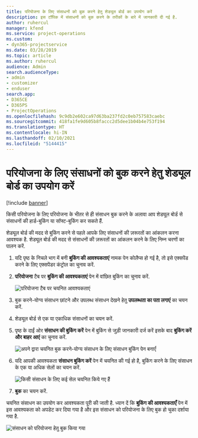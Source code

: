 ```yaml
---
title: परियोजना के लिए संसाधनों को बुक करने हेतु शेड्यूल बोर्ड का उपयोग करें
description: इस टॉपिक में संसाधनों को बुक करने के तरीकों के बारे में जानकारी दी गई है.
author: ruhercul
manager: kfend
ms.service: project-operations
ms.custom:
- dyn365-projectservice
ms.date: 03/28/2019
ms.topic: article
ms.author: ruhercul
audience: Admin
search.audienceType:
- admin
- customizer
- enduser
search.app:
- D365CE
- D365PS
- ProjectOperations
ms.openlocfilehash: 9c9db2e602ca97d63ba237fd2c0eb757583caebc
ms.sourcegitcommit: 418fa1fe9d605b8faccc2d5dee1b04b4e753f194
ms.translationtype: HT
ms.contentlocale: hi-IN
ms.lasthandoff: 02/10/2021
ms.locfileid: "5144415"
---
```

# <a name="use-the-schedule-board-to-book-project-resources"></a>परियोजना के लिए संसाधनों को बुक करने हेतु शेड्यूल बोर्ड का उपयोग करें

[!include [banner](../includes/psa-now-project-operations.md)]

किसी परियोजना के लिए परियोजना के भीतर से ही संसाधन बुक करने के अलावा आप शेड्यूल बोर्ड से संसाधनों की हार्ड-बुकिंग या सॉफ्ट-बुकिंग कर सकते हैं.

शेड्यूल बोर्ड की मदद से बुकिंग करने से पहले आपके लिए संसाधनों की ज़रूरतों का आंकलन करना आवश्यक है. शेड्यूल बोर्ड की मदद से संसाधनों की ज़रूरतों का आंकलन करने के लिए निम्न चरणों का पालन करें.

1. यदि पृष्ठ के निचले भाग में बनी **बुकिंग की आवश्यकताएं** नामक पेन कोलैप्स हो गई है, तो इसे एक्सपेंड करने के लिए एक्सपेंडर कंट्रोल का चुनाव करें.
2. **परियोजना** टैब पर **बुकिंग की आवश्यकताएं** पेन में वांछित बुकिंग का चुनाव करें.

    ![परियोजना टैब पर चयनित आवश्यकताएं](media/Resource-Management-image73.png)

3. बुक करने-योग्य संसाधन छांटने और उपलब्ध संसाधन देखने हेतु **उपलब्धता का पता लगाएं** का चयन करें. 
4. शेड्यूल बोर्ड से एक या एकाधिक संसाधनों का चयन करें. 
5. पृष्ठ के दाईं ओर **संसाधन की बुकिंग करें** पेन में बुकिंग से जुड़ी जानकारी दर्ज करें इसके बाद **बुकिंग करें और बाहर आएं** का चुनाव करें.

    ![अपने द्वारा चयनित बुक करने-योग्य संसाधन के लिए संसाधन बुकिंग पेन बनाएँ](media/Resource-Management-image74.png)

6. यदि आपकी आवश्यकता **संसाधन बुकिंग करें** पेन में चयनित की गई हो है, बुकिंग करने के लिए संसाधन के एक या अधिक सेलों का चयन करें.

    ![किसी संसाधन के लिए कई सेल चयनित किये गए हैं](media/Resource-Management-image75.png)

7. **बुक** का चयन करें.

चयनित संसाधन का उपयोग कर आवश्यकता पूरी की जाती है. ध्यान दें कि **बुकिंग की आवश्यकताएँ** पेन में इस आवश्यकता को अपडेट कर दिया गया है और इस संसाधन को परियोजना के लिए बुक हो चुका दर्शाया गया है.

![संसाधन को परियोजना हेतु बुक किया गया](media/Resource-Management-image76.png)
